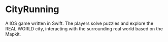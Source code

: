 # CityRunning
A IOS game written in Swift. The players solve puzzles and explore the REAL WORLD city, interacting with the surrounding real world based on the Mapkit.
